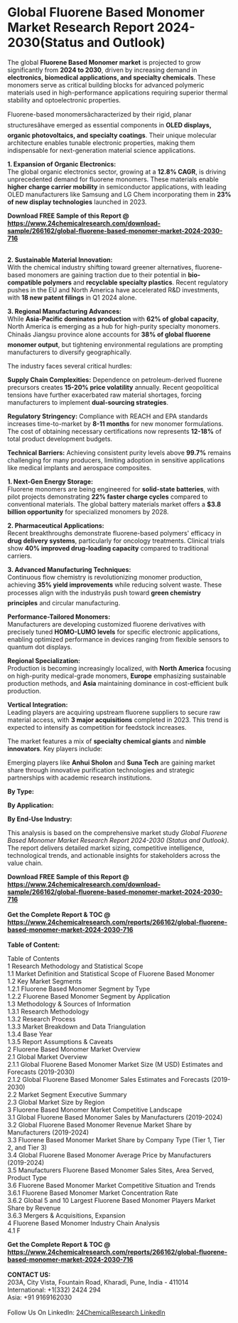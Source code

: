 <h1>Global Fluorene Based Monomer Market Research Report 2024-2030(Status and Outlook)</h1><p>The global <strong>Fluorene Based Monomer market</strong> is projected to grow significantly from <strong>2024 to 2030</strong>, driven by increasing demand in <strong>electronics, biomedical applications, and specialty chemicals</strong>. These monomers serve as critical building blocks for advanced polymeric materials used in high-performance applications requiring superior thermal stability and optoelectronic properties.</p><p>Fluorene-based monomersâcharacterized by their rigid, planar structuresâhave emerged as essential components in <strong>OLED displays, organic photovoltaics, and specialty coatings</strong>. Their unique molecular architecture enables tunable electronic properties, making them indispensable for next-generation material science applications.</p><p><strong>1. Expansion of Organic Electronics:</strong><br>
The global organic electronics sector, growing at a <strong>12.8% CAGR</strong>, is driving unprecedented demand for fluorene monomers. These materials enable <strong>higher charge carrier mobility</strong> in semiconductor applications, with leading OLED manufacturers like Samsung and LG Chem incorporating them in <strong>23% of new display technologies</strong> launched in 2023.</p><div><b>Download FREE Sample of this Report @ 
            <a href="https://www.24chemicalresearch.com/download-sample/266162/global-fluorene-based-monomer-market-2024-2030-716">
            https://www.24chemicalresearch.com/download-sample/266162/global-fluorene-based-monomer-market-2024-2030-716</a></b></div><br><p><strong>2. Sustainable Material Innovation:</strong><br>
With the chemical industry shifting toward greener alternatives, fluorene-based monomers are gaining traction due to their potential in <strong>bio-compatible polymers</strong> and <strong>recyclable specialty plastics</strong>. Recent regulatory pushes in the EU and North America have accelerated R&amp;D investments, with <strong>18 new patent filings</strong> in Q1 2024 alone.</p><p><strong>3. Regional Manufacturing Advances:</strong><br>
While <strong>Asia-Pacific dominates production</strong> with <strong>62% of global capacity</strong>, North America is emerging as a hub for high-purity specialty monomers. Chinaâs Jiangsu province alone accounts for <strong>38% of global fluorene monomer output</strong>, but tightening environmental regulations are prompting manufacturers to diversify geographically.</p><p>The industry faces several critical hurdles:</p><p><strong>Supply Chain Complexities:</strong> Dependence on petroleum-derived fluorene precursors creates <strong>15-20% price volatility</strong> annually. Recent geopolitical tensions have further exacerbated raw material shortages, forcing manufacturers to implement <strong>dual-sourcing strategies</strong>.</p><p><strong>Regulatory Stringency:</strong> Compliance with REACH and EPA standards increases time-to-market by <strong>8-11 months</strong> for new monomer formulations. The cost of obtaining necessary certifications now represents <strong>12-18%</strong> of total product development budgets.</p><p><strong>Technical Barriers:</strong> Achieving consistent purity levels above <strong>99.7%</strong> remains challenging for many producers, limiting adoption in sensitive applications like medical implants and aerospace composites.</p><p><strong>1. Next-Gen Energy Storage:</strong><br>
Fluorene monomers are being engineered for <strong>solid-state batteries</strong>, with pilot projects demonstrating <strong>22% faster charge cycles</strong> compared to conventional materials. The global battery materials market offers a <strong>$3.8 billion opportunity</strong> for specialized monomers by 2028.</p><p><strong>2. Pharmaceutical Applications:</strong><br>
Recent breakthroughs demonstrate fluorene-based polymers' efficacy in <strong>drug delivery systems</strong>, particularly for oncology treatments. Clinical trials show <strong>40% improved drug-loading capacity</strong> compared to traditional carriers.</p><p><strong>3. Advanced Manufacturing Techniques:</strong><br>
Continuous flow chemistry is revolutionizing monomer production, achieving <strong>35% yield improvements</strong> while reducing solvent waste. These processes align with the industryâs push toward <strong>green chemistry principles</strong> and circular manufacturing.</p><p><strong>Performance-Tailored Monomers:</strong><br>
	Manufacturers are developing customized fluorene derivatives with precisely tuned <strong>HOMO-LUMO levels</strong> for specific electronic applications, enabling optimized performance in devices ranging from flexible sensors to quantum dot displays.</p><p><strong>Regional Specialization:</strong><br>
	Production is becoming increasingly localized, with <strong>North America</strong> focusing on high-purity medical-grade monomers, <strong>Europe</strong> emphasizing sustainable production methods, and <strong>Asia</strong> maintaining dominance in cost-efficient bulk production.</p><p><strong>Vertical Integration:</strong><br>
	Leading players are acquiring upstream fluorene suppliers to secure raw material access, with <strong>3 major acquisitions</strong> completed in 2023. This trend is expected to intensify as competition for feedstock increases.</p><p>The market features a mix of <strong>specialty chemical giants</strong> and <strong>nimble innovators</strong>. Key players include:</p><p>Emerging players like <strong>Anhui Sholon</strong> and <strong>Suna Tech</strong> are gaining market share through innovative purification technologies and strategic partnerships with academic research institutions.</p><p><strong>By Type:</strong></p><p><strong>By Application:</strong></p><p><strong>By End-Use Industry:</strong></p><p>This analysis is based on the comprehensive market study <em>Global Fluorene Based Monomer Market Research Report 2024-2030 (Status and Outlook)</em>. The report delivers detailed market sizing, competitive intelligence, technological trends, and actionable insights for stakeholders across the value chain.</p><div><b>Download FREE Sample of this Report @ 
            <a href="https://www.24chemicalresearch.com/download-sample/266162/global-fluorene-based-monomer-market-2024-2030-716">
            https://www.24chemicalresearch.com/download-sample/266162/global-fluorene-based-monomer-market-2024-2030-716</a></b></div><br><div><b>Get the Complete Report & TOC @ 
            <a href="https://www.24chemicalresearch.com/reports/266162/global-fluorene-based-monomer-market-2024-2030-716">
            https://www.24chemicalresearch.com/reports/266162/global-fluorene-based-monomer-market-2024-2030-716</a></b></div><br>
            <b>Table of Content:</b><p>Table of Contents<br />
1 Research Methodology and Statistical Scope<br />
1.1 Market Definition and Statistical Scope of Fluorene Based Monomer<br />
1.2 Key Market Segments<br />
1.2.1 Fluorene Based Monomer Segment by Type<br />
1.2.2 Fluorene Based Monomer Segment by Application<br />
1.3 Methodology & Sources of Information<br />
1.3.1 Research Methodology<br />
1.3.2 Research Process<br />
1.3.3 Market Breakdown and Data Triangulation<br />
1.3.4 Base Year<br />
1.3.5 Report Assumptions & Caveats<br />
2 Fluorene Based Monomer Market Overview<br />
2.1 Global Market Overview<br />
2.1.1 Global Fluorene Based Monomer Market Size (M USD) Estimates and Forecasts (2019-2030)<br />
2.1.2 Global Fluorene Based Monomer Sales Estimates and Forecasts (2019-2030)<br />
2.2 Market Segment Executive Summary<br />
2.3 Global Market Size by Region<br />
3 Fluorene Based Monomer Market Competitive Landscape<br />
3.1 Global Fluorene Based Monomer Sales by Manufacturers (2019-2024)<br />
3.2 Global Fluorene Based Monomer Revenue Market Share by Manufacturers (2019-2024)<br />
3.3 Fluorene Based Monomer Market Share by Company Type (Tier 1, Tier 2, and Tier 3)<br />
3.4 Global Fluorene Based Monomer Average Price by Manufacturers (2019-2024)<br />
3.5 Manufacturers Fluorene Based Monomer Sales Sites, Area Served, Product Type<br />
3.6 Fluorene Based Monomer Market Competitive Situation and Trends<br />
3.6.1 Fluorene Based Monomer Market Concentration Rate<br />
3.6.2 Global 5 and 10 Largest Fluorene Based Monomer Players Market Share by Revenue<br />
3.6.3 Mergers & Acquisitions, Expansion<br />
4 Fluorene Based Monomer Industry Chain Analysis<br />
4.1 F</p><div><b>Get the Complete Report & TOC @ 
            <a href="https://www.24chemicalresearch.com/reports/266162/global-fluorene-based-monomer-market-2024-2030-716">
            https://www.24chemicalresearch.com/reports/266162/global-fluorene-based-monomer-market-2024-2030-716</a></b></div><br><b>CONTACT US:</b><br>
            203A, City Vista, Fountain Road, Kharadi, Pune, India - 411014<br>
            International: +1(332) 2424 294<br>
            Asia: +91 9169162030 <br><br>
            Follow Us On LinkedIn: <a href="https://www.linkedin.com/company/24chemicalresearch/">24ChemicalResearch LinkedIn</a>